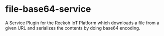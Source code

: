 # file-base64-service
A Service Plugin for the Reekoh IoT Platform which downloads a file from a given URL and serializes the contents by doing base64 encoding.
